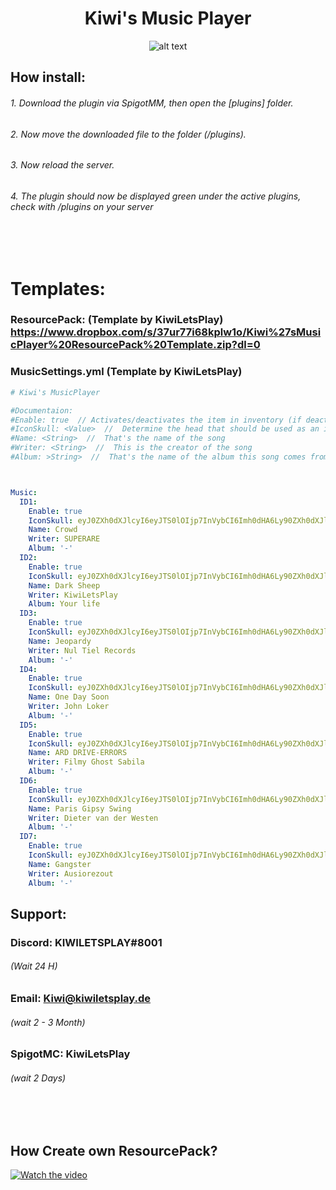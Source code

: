 <center>

# Kiwi's Music Player

![alt text](https://imgur.com/YeuQgFA.png)
</center>

## How install:
###### 1. Download the plugin via SpigotMM, then open the [plugins] folder.
###### 2. Now move the downloaded file to the folder (/plugins). 
###### 3. Now reload the server. 
###### 4. The plugin should now be displayed green under the active plugins, check with /plugins on your server

<br>
<br>


# Templates:
### ResourcePack: (Template by KiwiLetsPlay) https://www.dropbox.com/s/37ur77i68kplw1o/Kiwi%27sMusicPlayer%20ResourcePack%20Template.zip?dl=0 <br>
### MusicSettings.yml (Template by KiwiLetsPlay)
```yml
# Kiwi's MusicPlayer

#Documentaion:
#Enable: true  // Activates/deactivates the item in inventory (if deactivated, replaced with a glass pane)
#IconSkull: <Value>  //  Determine the head that should be used as an icon for the song (use a head value best from https://minecraft-heads.com/)
#Name: <String>  //  That's the name of the song
#Writer: <String>  //  This is the creator of the song
#Album: >String>  //  That's the name of the album this song comes from



Music:
  ID1:
    Enable: true
    IconSkull: eyJ0ZXh0dXJlcyI6eyJTS0lOIjp7InVybCI6Imh0dHA6Ly90ZXh0dXJlcy5taW5lY3JhZnQubmV0L3RleHR1cmUvZGNiYWVhZDkzMWJlNTdkODU4NDE2ZWVlNGU1ZWY5ZjU5Mjg2MDg5NTM1OGU3ZTZkNTJhMmVkZTc3YzEzMmU5MyJ9fX0=
    Name: Crowd
    Writer: SUPERARE
    Album: '-'
  ID2:
    Enable: true
    IconSkull: eyJ0ZXh0dXJlcyI6eyJTS0lOIjp7InVybCI6Imh0dHA6Ly90ZXh0dXJlcy5taW5lY3JhZnQubmV0L3RleHR1cmUvZGNiYWVhZDkzMWJlNTdkODU4NDE2ZWVlNGU1ZWY5ZjU5Mjg2MDg5NTM1OGU3ZTZkNTJhMmVkZTc3YzEzMmU5MyJ9fX0=
    Name: Dark Sheep
    Writer: KiwiLetsPlay
    Album: Your life
  ID3:
    Enable: true
    IconSkull: eyJ0ZXh0dXJlcyI6eyJTS0lOIjp7InVybCI6Imh0dHA6Ly90ZXh0dXJlcy5taW5lY3JhZnQubmV0L3RleHR1cmUvZGNiYWVhZDkzMWJlNTdkODU4NDE2ZWVlNGU1ZWY5ZjU5Mjg2MDg5NTM1OGU3ZTZkNTJhMmVkZTc3YzEzMmU5MyJ9fX0=
    Name: Jeopardy
    Writer: Nul Tiel Records
    Album: '-'
  ID4:
    Enable: true
    IconSkull: eyJ0ZXh0dXJlcyI6eyJTS0lOIjp7InVybCI6Imh0dHA6Ly90ZXh0dXJlcy5taW5lY3JhZnQubmV0L3RleHR1cmUvZGNiYWVhZDkzMWJlNTdkODU4NDE2ZWVlNGU1ZWY5ZjU5Mjg2MDg5NTM1OGU3ZTZkNTJhMmVkZTc3YzEzMmU5MyJ9fX0=
    Name: One Day Soon
    Writer: John Loker
    Album: '-'
  ID5:
    Enable: true
    IconSkull: eyJ0ZXh0dXJlcyI6eyJTS0lOIjp7InVybCI6Imh0dHA6Ly90ZXh0dXJlcy5taW5lY3JhZnQubmV0L3RleHR1cmUvZGNiYWVhZDkzMWJlNTdkODU4NDE2ZWVlNGU1ZWY5ZjU5Mjg2MDg5NTM1OGU3ZTZkNTJhMmVkZTc3YzEzMmU5MyJ9fX0=
    Name: ARD DRIVE-ERRORS
    Writer: Filmy Ghost Sabila
    Album: '-'
  ID6:
    Enable: true
    IconSkull: eyJ0ZXh0dXJlcyI6eyJTS0lOIjp7InVybCI6Imh0dHA6Ly90ZXh0dXJlcy5taW5lY3JhZnQubmV0L3RleHR1cmUvZGNiYWVhZDkzMWJlNTdkODU4NDE2ZWVlNGU1ZWY5ZjU5Mjg2MDg5NTM1OGU3ZTZkNTJhMmVkZTc3YzEzMmU5MyJ9fX0=
    Name: Paris Gipsy Swing
    Writer: Dieter van der Westen
    Album: '-'
  ID7:
    Enable: true
    IconSkull: eyJ0ZXh0dXJlcyI6eyJTS0lOIjp7InVybCI6Imh0dHA6Ly90ZXh0dXJlcy5taW5lY3JhZnQubmV0L3RleHR1cmUvZGNiYWVhZDkzMWJlNTdkODU4NDE2ZWVlNGU1ZWY5ZjU5Mjg2MDg5NTM1OGU3ZTZkNTJhMmVkZTc3YzEzMmU5MyJ9fX0=
    Name: Gangster
    Writer: Ausiorezout
    Album: '-'

```
## Support:
### Discord: KIWILETSPLAY#8001
###### (Wait 24 H)
### Email: Kiwi@kiwiletsplay.de
###### (wait 2 - 3 Month)
### SpigotMC: KiwiLetsPlay
###### (wait 2 Days)

<br>
<br>

## How Create own ResourcePack?

[![Watch the video](https://imgur.com/sv8GJjO.png)](https://youtu.be/Jj3p71WQSJk)